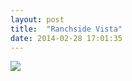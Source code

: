 ```yaml
---
layout: post
title:  "Ranchside Vista"
date: 2014-02-28 17:01:35  
---
```


![](https://infinit.io/link/vokoiva/36T7Wcw.jpg)